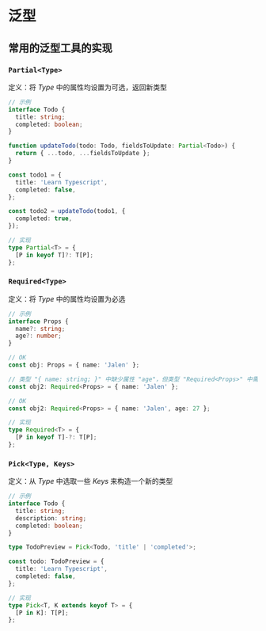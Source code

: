 # 泛型

## 常用的泛型工具的实现

### `Partial<Type>`

定义：将 _Type_ 中的属性均设置为可选，返回新类型

```typescript
// 示例
interface Todo {
  title: string;
  completed: boolean;
}

function updateTodo(todo: Todo, fieldsToUpdate: Partial<Todo>) {
  return { ...todo, ...fieldsToUpdate };
}

const todo1 = {
  title: 'Learn Typescript',
  completed: false,
};

const todo2 = updateTodo(todo1, {
  completed: true,
});

// 实现
type Partial<T> = {
  [P in keyof T]?: T[P];
};
```

### `Required<Type>`

定义：将 _Type_ 中的属性均设置为必选

```typescript
// 示例
interface Props {
  name?: string;
  age?: number;
}

// OK
const obj: Props = { name: 'Jalen' };

// 类型 "{ name: string; }" 中缺少属性 "age"，但类型 "Required<Props>" 中需要该属性。ts(2741)
const obj2: Required<Props> = { name: 'Jalen' };

// OK
const obj2: Required<Props> = { name: 'Jalen', age: 27 };

// 实现
type Required<T> = {
  [P in keyof T]-?: T[P];
};
```

### `Pick<Type, Keys>`

定义：从 _Type_ 中选取一些 _Keys_ 来构造一个新的类型

```typescript
// 示例
interface Todo {
  title: string;
  description: string;
  completed: boolean;
}

type TodoPreview = Pick<Todo, 'title' | 'completed'>;

const todo: TodoPreview = {
  title: 'Learn Typescript',
  completed: false,
};

// 实现
type Pick<T, K extends keyof T> = {
  [P in K]: T[P];
};
```
